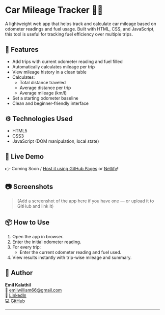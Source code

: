 # Car Mileage Tracker 🚗⛽

A lightweight web app that helps track and calculate car mileage based on odometer readings and fuel usage. Built with HTML, CSS, and JavaScript, this tool is useful for tracking fuel efficiency over multiple trips.

## 🧰 Features

- Add trips with current odometer reading and fuel filled
- Automatically calculates mileage per trip
- View mileage history in a clean table
- Calculates:
  - Total distance traveled
  - Average distance per trip
  - Average mileage (km/l)
- Set a starting odometer baseline
- Clean and beginner-friendly interface

## ⚙️ Technologies Used

- HTML5
- CSS3
- JavaScript (DOM manipulation, local state)

## 📱 Live Demo

👉 Coming Soon / [Host it using GitHub Pages](https://pages.github.com/) or [Netlify](https://www.netlify.com/)!

## 📷 Screenshots

> (Add a screenshot of the app here if you have one — or upload it to GitHub and link it)

## 📦 How to Use

1. Open the app in browser.
2. Enter the initial odometer reading.
3. For every trip:
   - Enter the current odometer reading and fuel used.
4. View results instantly with trip-wise mileage and summary.

## 👤 Author

**Emil Kalathil**  
📧 emilwilliam66@gmail.com  
🔗 [LinkedIn](https://www.linkedin.com/in/emil-w-/)  
💻 [GitHub](https://github.com/Emememil)

---
